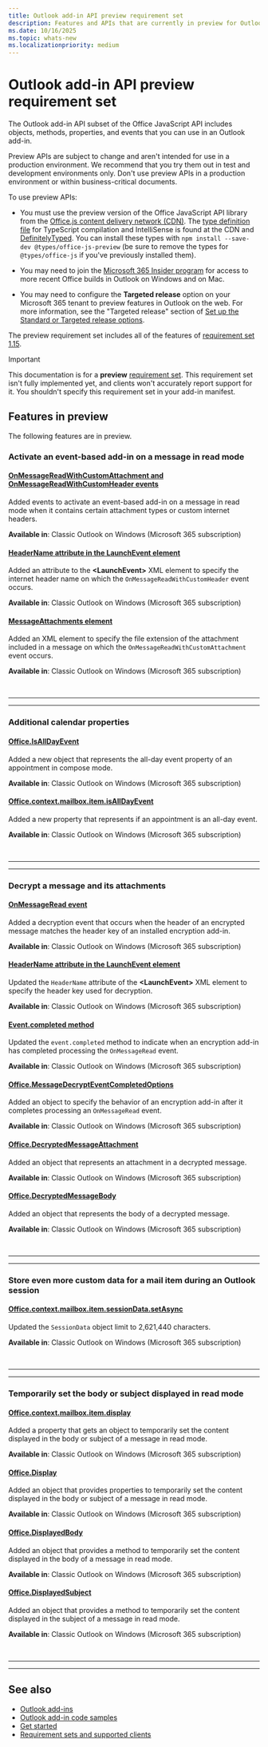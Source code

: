 ```yaml
---
title: Outlook add-in API preview requirement set
description: Features and APIs that are currently in preview for Outlook add-ins.
ms.date: 10/16/2025
ms.topic: whats-new
ms.localizationpriority: medium
---
```


# Outlook add-in API preview requirement set

The Outlook add-in API subset of the Office JavaScript API includes objects, methods, properties, and events that you can use in an Outlook add-in.

Preview APIs are subject to change and aren't intended for use in a production environment. We recommend that you try them out in test and development environments only. Don't use preview APIs in a production environment or within business-critical documents.

To use preview APIs:

- You must use the preview version of the Office JavaScript API library from the [Office.js content delivery network (CDN)](https://appsforoffice.microsoft.com/lib/beta/hosted/office.js). The [type definition file](https://appsforoffice.microsoft.com/lib/beta/hosted/office.d.ts) for TypeScript compilation and IntelliSense is found at the CDN and [DefinitelyTyped](https://raw.githubusercontent.com/DefinitelyTyped/DefinitelyTyped/master/types/office-js-preview/index.d.ts). You can install these types with `npm install --save-dev @types/office-js-preview` (be sure to remove the types for `@types/office-js` if you've previously installed them).

- You may need to join the [Microsoft 365 Insider program](https://insider.microsoft365.com/join) for access to more recent Office builds in Outlook on Windows and on Mac.

- You may need to configure the **Targeted release** option on your Microsoft 365 tenant to preview features in Outlook on the web. For more information, see the "Targeted release" section of [Set up the Standard or Targeted release options](/microsoft-365/admin/manage/release-options-in-office-365#targeted-release).

The preview requirement set includes all of the features of [requirement set 1.15](../requirement-set-1.15/outlook-requirement-set-1.15.md).

> [!IMPORTANT]
> This documentation is for a **preview** [requirement set](../outlook-api-requirement-sets.md). This requirement set isn't fully implemented yet, and clients won't accurately report support for it. You shouldn't specify this requirement set in your add-in manifest.

## Features in preview

The following features are in preview.

### Activate an event-based add-in on a message in read mode

#### [OnMessageReadWithCustomAttachment and OnMessageReadWithCustomHeader events](/office/dev/add-ins/develop/event-based-activation#supported-events)

Added events to activate an event-based add-in on a message in read mode when it contains certain attachment types or custom internet headers.

**Available in**: Classic Outlook on Windows (Microsoft 365 subscription)

#### [HeaderName attribute in the LaunchEvent element](../../../manifest/launchevent.md#attributes)

Added an attribute to the **\<LaunchEvent\>** XML element to specify the internet header name on which the `OnMessageReadWithCustomHeader` event occurs.

**Available in**: Classic Outlook on Windows (Microsoft 365 subscription)

#### [MessageAttachments element](../../../manifest/messageattachments.md)

Added an XML element to specify the file extension of the attachment included in a message on which the `OnMessageReadWithCustomAttachment` event occurs.

**Available in**: Classic Outlook on Windows (Microsoft 365 subscription)

<br>

---

---

### Additional calendar properties

#### [Office.IsAllDayEvent](/javascript/api/outlook/office.isalldayevent?view=outlook-js-preview&preserve-view=true)

Added a new object that represents the all-day event property of an appointment in compose mode.

**Available in**: Classic Outlook on Windows (Microsoft 365 subscription)

#### [Office.context.mailbox.item.isAllDayEvent](office.context.mailbox.item.md#properties)

Added a new property that represents if an appointment is an all-day event.

**Available in**: Classic Outlook on Windows (Microsoft 365 subscription)

<br>

---

---

### Decrypt a message and its attachments

#### [OnMessageRead event](/office/dev/add-ins/develop/event-based-activation#outlook-events)

Added a decryption event that occurs when the header of an encrypted message matches the header key of an installed encryption add-in.

**Available in**: Classic Outlook on Windows (Microsoft 365 subscription)

#### [HeaderName attribute in the LaunchEvent element](../../../manifest/launchevent.md#attributes)

Updated the `HeaderName` attribute of the **\<LaunchEvent\>** XML element to specify the header key used for decryption.

**Available in**: Classic Outlook on Windows (Microsoft 365 subscription)

#### [Event.completed method](/javascript/api/outlook/office.mailboxevent?view=outlook-js-preview&preserve-view=true#outlook-office-mailboxevent-completed-member(1))

Updated the `event.completed` method to indicate when an encryption add-in has completed processing the `OnMessageRead` event.

**Available in**: Classic Outlook on Windows (Microsoft 365 subscription)

#### [Office.MessageDecryptEventCompletedOptions](/javascript/api/outlook/office.messagedecrypteventcompletedoptions?view=outlook-js-preview&preserve-view=true)

Added an object to specify the behavior of an encryption add-in after it completes processing an `OnMessageRead` event.

**Available in**: Classic Outlook on Windows (Microsoft 365 subscription)

#### [Office.DecryptedMessageAttachment](/javascript/api/outlook/office.decryptedmessageattachment?view=outlook-js-preview&preserve-view=true)

Added an object that represents an attachment in a decrypted message.

**Available in**: Classic Outlook on Windows (Microsoft 365 subscription)

#### [Office.DecryptedMessageBody](/javascript/api/outlook/office.decryptedmessagebody?view=outlook-js-preview&preserve-view=true)

Added an object that represents the body of a decrypted message.

**Available in**: Classic Outlook on Windows (Microsoft 365 subscription)

<br>

---

---

### Store even more custom data for a mail item during an Outlook session

#### [Office.context.mailbox.item.sessionData.setAsync](/javascript/api/outlook/office.sessiondata?view=outlook-js-preview&preserve-view=true#outlook-office-sessiondata-setasync-member)

Updated the `SessionData` object limit to 2,621,440 characters.

**Available in**: Classic Outlook on Windows (Microsoft 365 subscription)

<br>

---

---

### Temporarily set the body or subject displayed in read mode

#### [Office.context.mailbox.item.display](/javascript/api/outlook/office.messageread?view=outlook-js-preview&preserve-view=true#outlook-office-messageread-display-member)

Added a property that gets an object to temporarily set the content displayed in the body or subject of a message in read mode.

**Available in**: Classic Outlook on Windows (Microsoft 365 subscription)

#### [Office.Display](/javascript/api/outlook/office.display?view=outlook-js-preview&preserve-view=true)

Added an object that provides properties to temporarily set the content displayed in the body or subject of a message in read mode.

**Available in**: Classic Outlook on Windows (Microsoft 365 subscription)

#### [Office.DisplayedBody](/javascript/api/outlook/office.displayedbody?view=outlook-js-preview&preserve-view=true)

Added an object that provides a method to temporarily set the content displayed in the body of a message in read mode.

**Available in**: Classic Outlook on Windows (Microsoft 365 subscription)

#### [Office.DisplayedSubject](/javascript/api/outlook/office.displayedsubject?view=outlook-js-preview&preserve-view=true)

Added an object that provides a method to temporarily set the content displayed in the subject of a message in read mode.

**Available in**: Classic Outlook on Windows (Microsoft 365 subscription)

<br>

---

---

## See also

- [Outlook add-ins](/office/dev/add-ins/outlook/outlook-add-ins-overview)
- [Outlook add-in code samples](https://developer.microsoft.com/outlook/gallery/?filterBy=Outlook,Samples,Add-ins)
- [Get started](/office/dev/add-ins/quickstarts/outlook-quickstart)
- [Requirement sets and supported clients](../outlook-api-requirement-sets.md)
